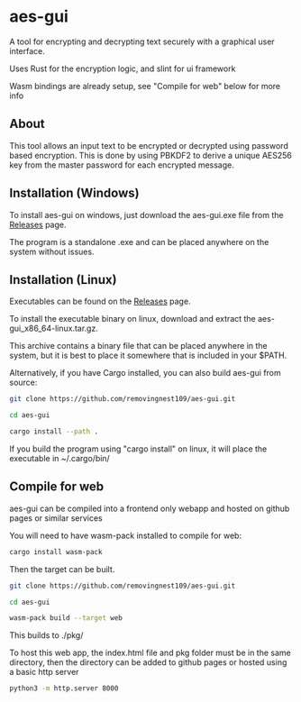 # aes-gui

A tool for encrypting and decrypting text securely with a graphical user interface.

Uses Rust for the encryption logic, and slint for ui framework

Wasm bindings are already setup, see "Compile for web" below for more info

## About

This tool allows an input text to be encrypted or decrypted using password based encryption. This is done by using PBKDF2 to derive a unique AES256 key from the master password for each encrypted message.

## Installation (Windows)
To install aes-gui on windows, just download the aes-gui.exe file from the [Releases](https://github.com/removingnest109/aes-gui/releases/latest) page.

The program is a standalone .exe and can be placed anywhere on the system without issues.

## Installation (Linux)
Executables can be found on the [Releases](https://github.com/removingnest109/aes-gui/releases/latest) page.

To install the executable binary on linux, download and extract the aes-gui_x86_64-linux.tar.gz.

This archive contains a binary file that can be placed anywhere in the system, but it is best to place it somewhere that is included in your $PATH.

Alternatively, if you have Cargo installed, you can also build aes-gui from source:

```bash
git clone https://github.com/removingnest109/aes-gui.git

cd aes-gui

cargo install --path .
```

If you build the program using "cargo install" on linux, it will place the executable in ~/.cargo/bin/

## Compile for web
aes-gui can be compiled into a frontend only webapp and hosted on github pages or similar services

You will need to have wasm-pack installed to compile for web:
```bash
cargo install wasm-pack
```

Then the target can be built. 
```bash
git clone https://github.com/removingnest109/aes-gui.git

cd aes-gui

wasm-pack build --target web
```

This builds to ./pkg/

To host this web app, the index.html file and pkg folder must be in the same directory, then the directory can be added to github pages or hosted using a basic http server

```bash
python3 -m http.server 8000
```
